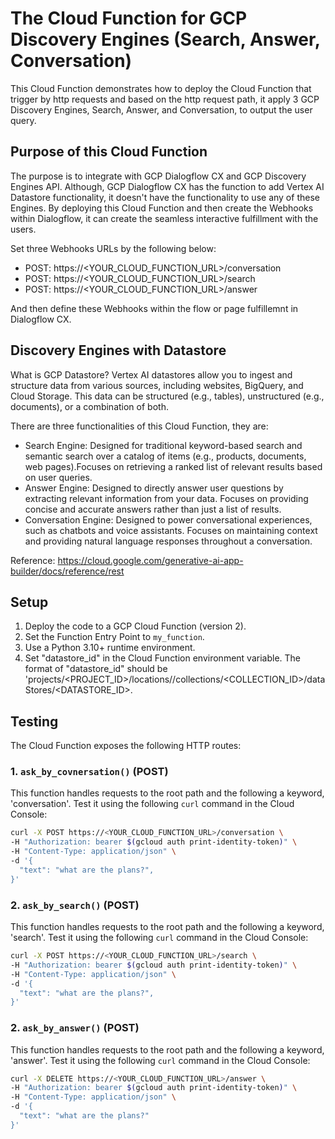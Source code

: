 # The Cloud Function for GCP Discovery Engines (Search, Answer, Conversation)

This Cloud Function demonstrates how to deploy the Cloud Function that trigger by http requests and based on the http request path, it apply 3 GCP Discovery Engines, Search, Answer, and Conversation, to output the user query. 

## Purpose of this Cloud Function
The purpose is to integrate with GCP Dialogflow CX and GCP Discovery Engines API. Although, GCP Dialogflow CX has the function to add Vertex AI Datastore functionality, it doesn't have the functionality to use any of these Engines. By deploying this Cloud Function and then create the Webhooks within Dialogflow, it can create the seamless interactive fulfillment with the users. 

Set three Webhooks URLs by the following below:
* POST: https://<YOUR_CLOUD_FUNCTION_URL>/conversation
* POST: https://<YOUR_CLOUD_FUNCTION_URL>/search
* POST: https://<YOUR_CLOUD_FUNCTION_URL>/answer

And then define these Webhooks within the flow or page fulfillemnt in Dialogflow CX. 

## Discovery Engines with Datastore

What is GCP Datastore? Vertex AI datastores allow you to ingest and structure data from various sources, including websites, BigQuery, and Cloud Storage. This data can be structured (e.g., tables), unstructured (e.g., documents), or a combination of both.

There are three functionalities of this Cloud Function, they are:

* Search Engine: Designed for traditional keyword-based search and semantic search over a catalog of items (e.g., products, documents, web pages).Focuses on retrieving a ranked list of relevant results based on user queries.
* Answer Engine: Designed to directly answer user questions by extracting relevant information from your data. Focuses on providing concise and accurate answers rather than just a list of results.
* Conversation Engine: Designed to power conversational experiences, such as chatbots and voice assistants. Focuses on maintaining context and providing natural language responses throughout a conversation.

Reference: https://cloud.google.com/generative-ai-app-builder/docs/reference/rest


## Setup

1. Deploy the code to a GCP Cloud Function (version 2).
2. Set the Function Entry Point to `my_function`.
3. Use a Python 3.10+ runtime environment.
4. Set "datastore_id" in the Cloud Function environment variable. The format of "datastore_id" should be 'projects/<PROJECT_ID>/locations/<LOCATION>/collections/<COLLECTION_ID>/dataStores/<DATASTORE_ID>.

## Testing

The Cloud Function exposes the following HTTP routes:

### 1. `ask_by_covnersation()` (POST)

This function handles requests to the root path and the following a keyword, 'conversation'.  Test it using the following `curl` command in the Cloud Console:

```bash
curl -X POST https://<YOUR_CLOUD_FUNCTION_URL>/conversation \
-H "Authorization: bearer $(gcloud auth print-identity-token)" \
-H "Content-Type: application/json" \
-d '{
  "text": "what are the plans?",
}'
```

### 2. `ask_by_search()` (POST)

This function handles requests to the root path and the following a keyword, 'search'.  Test it using the following `curl` command in the Cloud Console:

```bash
curl -X POST https://<YOUR_CLOUD_FUNCTION_URL>/search \
-H "Authorization: bearer $(gcloud auth print-identity-token)" \
-H "Content-Type: application/json" \
-d '{
  "text": "what are the plans?",
}'
```

### 2. `ask_by_answer()` (POST)

This function handles requests to the root path and the following a keyword, 'answer'.  Test it using the following `curl` command in the Cloud Console:

```bash
curl -X DELETE https://<YOUR_CLOUD_FUNCTION_URL>/answer \
-H "Authorization: bearer $(gcloud auth print-identity-token)" \
-H "Content-Type: application/json" \
-d '{
  "text": "what are the plans?"
}'

